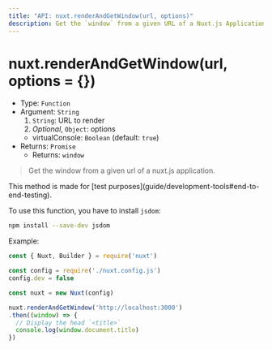```yaml
---
title: "API: nuxt.renderAndGetWindow(url, options)"
description: Get the `window` from a given URL of a Nuxt.js Application.
---
```


# nuxt.renderAndGetWindow(url, options = {})

- Type: `Function`
- Argument: `String`
  1. `String`: URL to render
  2. *Optional*, `Object`: options
    - virtualConsole: `Boolean` (default: `true`)
- Returns: `Promise`
  - Returns: `window`

> Get the window from a given url of a nuxt.js application.

<p class="Alert Alert--info">This method is made for [test purposes](guide/development-tools#end-to-end-testing).</p>

To use this function, you have to install `jsdom`:

```bash
npm install --save-dev jsdom
```

Example:

```js
const { Nuxt, Builder } = require('nuxt')

const config = require('./nuxt.config.js')
config.dev = false

const nuxt = new Nuxt(config)

nuxt.renderAndGetWindow('http://localhost:3000')
.then((window) => {
  // Display the head `<title>`
  console.log(window.document.title)
})
```
